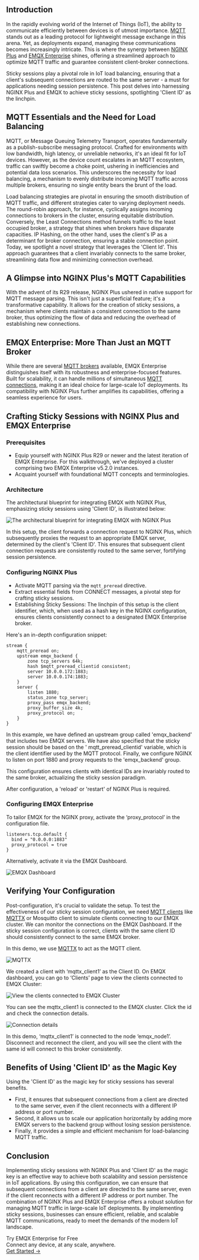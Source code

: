 ## **Introduction**

In the rapidly evolving world of the Internet of Things (IoT), the ability to communicate efficiently between devices is of utmost importance. [MQTT](https://www.emqx.com/en/blog/the-easiest-guide-to-getting-started-with-mqtt) stands out as a leading protocol for lightweight message exchange in this arena. Yet, as deployments expand, managing these communications becomes increasingly intricate. This is where the synergy between [NGINX Plus](https://www.nginx.com/products/nginx/) and [EMQX Enterprise](https://www.emqx.com/en/products/emqx) shines, offering a streamlined approach to optimize MQTT traffic and guarantee consistent client-broker connections. 

Sticky sessions play a pivotal role in IoT load balancing, ensuring that a client's subsequent connections are routed to the same server - a must for applications needing session persistence. This post delves into harnessing NGINX Plus and EMQX to achieve sticky sessions, spotlighting 'Client ID' as the linchpin.

## **MQTT Essentials and the Need for Load Balancing**

MQTT, or Message Queuing Telemetry Transport, operates fundamentally as a publish-subscribe messaging protocol. Crafted for environments with low bandwidth, high latency, or unreliable networks, it's an ideal fit for IoT devices. However, as the device count escalates in an MQTT ecosystem, traffic can swiftly become a choke point, ushering in inefficiencies and potential data loss scenarios. This underscores the necessity for load balancing, a mechanism to evenly distribute incoming MQTT traffic across multiple brokers, ensuring no single entity bears the brunt of the load.

Load balancing strategies are pivotal in ensuring the smooth distribution of MQTT traffic, and different strategies cater to varying deployment needs. The round-robin approach, for instance, cyclically assigns incoming connections to brokers in the cluster, ensuring equitable distribution. Conversely, the Least Connections method funnels traffic to the least occupied broker, a strategy that shines when brokers have disparate capacities. IP Hashing, on the other hand, uses the client's IP as a determinant for broker connection, ensuring a stable connection point. Today, we spotlight a novel strategy that leverages the 'Client Id'. This approach guarantees that a client invariably connects to the same broker, streamlining data flow and minimizing connection overhead.

## **A Glimpse into NGINX Plus's MQTT Capabilities**

With the advent of its R29 release, NGINX Plus ushered in native support for MQTT message parsing. This isn't just a superficial feature; it's a transformative capability. It allows for the creation of sticky sessions, a mechanism where clients maintain a consistent connection to the same broker, thus optimizing the flow of data and reducing the overhead of establishing new connections.

## **EMQX Enterprise: More Than Just an MQTT Broker**

While there are several [MQTT brokers](https://www.emqx.com/en/blog/the-ultimate-guide-to-mqtt-broker-comparison) available, EMQX Enterprise distinguishes itself with its robustness and enterprise-focused features. Built for scalability, it can handle millions of simultaneous [MQTT connections](https://www.emqx.com/en/blog/how-to-set-parameters-when-establishing-an-mqtt-connection), making it an ideal choice for large-scale IoT deployments. Its compatibility with NGINX Plus further amplifies its capabilities, offering a seamless experience for users.

## **Crafting Sticky Sessions with NGINX Plus and EMQX Enterprise**

### **Prerequisites**

- Equip yourself with NGINX Plus R29 or newer and the latest iteration of EMQX Enterprise. For this walkthrough, we've deployed a cluster comprising two EMQX Enterprise v5.2.0 instances.
- Acquaint yourself with foundational MQTT concepts and terminologies.

### **Architecture**

The architectural blueprint for integrating EMQX with NGINX Plus, emphasizing sticky sessions using 'Client ID', is illustrated below:

![The architectural blueprint for integrating EMQX with NGINX Plus](https://assets.emqx.com/images/0da1203e7cbeba3a54e6dc63dae4cb29.png)

In this setup, the client forwards a connection request to NGINX Plus, which subsequently proxies the request to an appropriate EMQX server, determined by the client's 'Client ID'. This ensures that subsequent client connection requests are consistently routed to the same server, fortifying session persistence.

### **Configuring NGINX Plus**

- Activate MQTT parsing via the `mqtt_preread` directive.
- Extract essential fields from CONNECT messages, a pivotal step for crafting sticky sessions.
- Establishing Sticky Sessions: The linchpin of this setup is the client identifier, which, when used as a hash key in the NGINX configuration, ensures clients consistently connect to a designated EMQX Enterprise broker.

Here's an in-depth configuration snippet:

```
stream {
    mqtt_preread on;
    upstream emqx_backend {
        zone tcp_servers 64k;
        hash $mqtt_preread_clientid consistent;
        server 10.0.0.172:1883;
        server 10.0.0.174:1883;
    }
    server {
        listen 1880;
        status_zone tcp_server;
        proxy_pass emqx_backend;
        proxy_buffer_size 4k;
        proxy_protocol on;
    }
}
```

In this example, we have defined an upstream group called 'emqx_backend' that includes two EMQX servers. We have also specified that the sticky session should be based on the ' mqtt_preread_clientid' variable, which is the client identifier used by the MQTT protocol. Finally, we configure NGINX to listen on port 1880 and proxy requests to the 'emqx_backend' group.

This configuration ensures clients with identical IDs are invariably routed to the same broker, actualizing the sticky session paradigm. 

After configuration, a 'reload' or 'restart' of NGINX Plus is required.

### **Configuring EMQX Enterprise**

To tailor EMQX for the NGINX proxy, activate the ‘proxy_protocol’ in the configuration file.

```
listeners.tcp.default {
  bind = "0.0.0.0:1883"
  proxy_protocol = true
}
```

Alternatively, activate it via the EMQX Dashboard.

![EMQX Dashboard](https://assets.emqx.com/images/3ee65cbaeaa98cfbee7f6c3dd9fc8414.png)

## **Verifying Your Configuration**

Post-configuration, it's crucial to validate the setup. To test the effectiveness of our sticky session configuration, we need [MQTT clients](https://www.emqx.com/en/blog/mqtt-client-tools) like [MQTTX](https://mqttx.app/) or Mosquitto client to simulate clients connecting to our EMQX cluster. We can monitor the connections on the EMQX Dashboard. If the sticky session configuration is correct, clients with the same client ID should consistently connect to the same EMQX broker. 

In this demo, we use [MQTTX](https://mqttx.app/) to act as the MQTT client.

![MQTTX](https://assets.emqx.com/images/2ab67a5d16fd8f0a04f7c2a05e6c471e.png)

We created a client with ‘mqttx_client1’ as the Client ID. On EMQX dashboard, you can go to ‘Clients’ page to view the clients connected to EMQX Cluster:

![View the clients connected to EMQX Cluster](https://assets.emqx.com/images/db452c6384345ef159b1d915bf7e03fd.png)

You can see the mqttx_client1 is connected to the EMQX cluster. Click the id and check the connection details.

![Connection details](https://assets.emqx.com/images/ceb64cf892f8c0db4de5187ac5e1eacb.png)

In this demo, ‘mqttx_client1’ is connected to the node ‘emqx_node1’. Disconnect and reconnect the client, and you will see the client with the same id will connect to this broker consistently.

## **Benefits of Using 'Client ID' as the Magic Key**

Using the 'Client ID' as the magic key for sticky sessions has several benefits. 

- First, it ensures that subsequent connections from a client are directed to the same server, even if the client reconnects with a different IP address or port number. 
- Second, it allows us to scale our application horizontally by adding more EMQX servers to the backend group without losing session persistence. 
- Finally, it provides a simple and efficient mechanism for load-balancing MQTT traffic.

## **Conclusion**

Implementing sticky sessions with NGINX Plus and 'Client ID' as the magic key is an effective way to achieve both scalability and session persistence in IoT applications. By using this configuration, we can ensure that subsequent connections from a client are directed to the same server, even if the client reconnects with a different IP address or port number.  The combination of NGINX Plus and EMQX Enterprise offers a robust solution for managing MQTT traffic in large-scale IoT deployments. By implementing sticky sessions, businesses can ensure efficient, reliable, and scalable MQTT communications, ready to meet the demands of the modern IoT landscape.



<section class="promotion">
    <div>
        Try EMQX Enterprise for Free
      <div class="is-size-14 is-text-normal has-text-weight-normal">Connect any device, at any scale, anywhere.</div>
    </div>
    <a href="https://www.emqx.com/en/try?product=enterprise" class="button is-gradient px-5">Get Started →</a>
</section>
